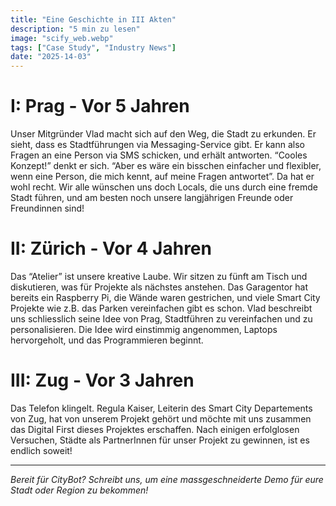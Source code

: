 ```yaml
---
title: "Eine Geschichte in III Akten"
description: "5 min zu lesen"
image: "scify_web.webp"
tags: ["Case Study", "Industry News"]
date: "2025-14-03"
---
```


# I: Prag - Vor 5 Jahren         
Unser Mitgründer Vlad macht sich auf den Weg, die Stadt zu erkunden. Er sieht, dass es Stadtführungen via Messaging-Service gibt.
Er kann also Fragen an eine Person via SMS schicken, und erhält antworten. “Cooles Konzept!” denkt er sich. “Aber es wäre ein bisschen einfacher und flexibler, 
wenn eine Person, die mich kennt, auf meine Fragen antwortet”. Da hat er wohl recht. Wir alle wünschen uns doch Locals, die uns durch eine fremde Stadt führen, 
und am besten noch unsere langjährigen Freunde oder Freundinnen sind!

# II: Zürich - Vor 4 Jahren
Das “Atelier” ist unsere kreative Laube. Wir sitzen zu fünft am Tisch und diskutieren, was für Projekte als nächstes anstehen. 
Das Garagentor hat  bereits ein Raspberry Pi, die Wände waren gestrichen, und viele Smart City Projekte wie z.B. das Parken vereinfachen gibt es schon. Vlad beschreibt uns schliesslich seine Idee von Prag, 
Stadtführen zu vereinfachen und zu personalisieren. Die Idee wird einstimmig angenommen, Laptops hervorgeholt, und das Programmieren beginnt.

# III: Zug - Vor 3 Jahren
Das Telefon klingelt. Regula Kaiser, Leiterin des Smart City Departements von Zug, hat von unserem Projekt gehört und möchte mit uns zusammen das Digital 
First dieses Projektes erschaffen. Nach einigen erfolglosen Versuchen, Städte als PartnerInnen für unser Projekt zu gewinnen, ist es endlich soweit!

---

*Bereit für CityBot? Schreibt uns, um eine massgeschneiderte Demo für eure Stadt oder Region zu bekommen!*
